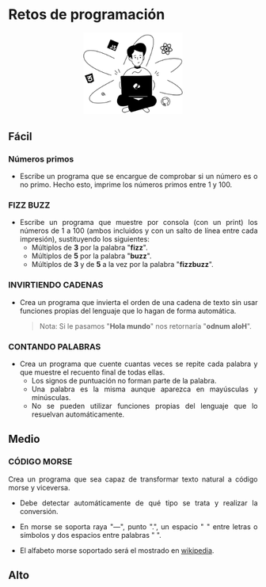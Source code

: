 <div align="justify">

# Retos de programación

<div align="center">
    <img src="images/retos.png" width="200px">
</div>

## Fácil

### Números primos

- Escribe un programa que se encargue de comprobar si un número es o no primo. Hecho esto, imprime los números primos entre 1 y 100.

### FIZZ BUZZ

- Escribe un programa que muestre por consola (con un print) los números de 1 a 100 (ambos incluidos y con un salto de línea entre cada impresión), sustituyendo los siguientes:
  - Múltiplos de __3__ por la palabra "__fizz__".
  - Múltiplos de __5__ por la palabra "__buzz__".
  - Múltiplos de __3__ y de __5__ a la vez por la palabra "__fizzbuzz__".

### INVIRTIENDO CADENAS

- Crea un programa que invierta el orden de una cadena de texto sin usar funciones propias del lenguaje que lo hagan de forma automática.
    >Nota: Si le pasamos "__Hola mundo__" nos retornaría "__odnum aloH__".

### CONTANDO PALABRAS

- Crea un programa que cuente cuantas veces se repite cada palabra y que muestre el recuento final de todas ellas.
  - Los signos de puntuación no forman parte de la palabra.
  - Una palabra es la misma aunque aparezca en mayúsculas y minúsculas.
  - No se pueden utilizar funciones propias del lenguaje que lo resuelvan automáticamente.

## Medio

### CÓDIGO MORSE

Crea un programa que sea capaz de transformar texto natural a código morse y viceversa.

- Debe detectar automáticamente de qué tipo se trata y realizar la conversión.

- En morse se soporta raya "—", punto ".", un espacio " " entre letras o símbolos y dos espacios entre palabras "  ".

- El alfabeto morse soportado será el mostrado en [wikipedia](https://es.wikipedia.org/wiki/Código_morse).

## Alto


</div>